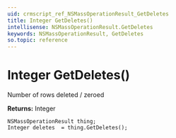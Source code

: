```yaml
---
uid: crmscript_ref_NSMassOperationResult_GetDeletes
title: Integer GetDeletes()
intellisense: NSMassOperationResult.GetDeletes
keywords: NSMassOperationResult, GetDeletes
so.topic: reference
---
```


# Integer GetDeletes()

Number of rows deleted / zeroed

**Returns:** Integer

```crmscript
NSMassOperationResult thing;
Integer deletes  = thing.GetDeletes();
```

